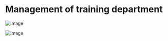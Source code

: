 # Management of training department
![image](https://github.com/Tam-NhuBh/Management-of-training-department/assets/94100591/b0780c82-48c2-4b46-8d3c-02c66ac6eb64)

![image](https://github.com/Tam-NhuBh/Management-of-training-department/assets/94100591/f02ca90d-be8f-48ef-8bc0-0d4ca4b52595)
